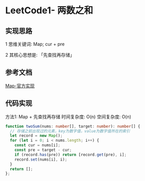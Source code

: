 # LeetCode1- 两数之和

## 实现思路

1 思维关键词: Map; cur + pre

2 其核心思想是: 「先查找再存储」

## 参考文档

[Map-官方实现](https://leetcode.cn/problems/two-sum/solution/liang-shu-zhi-he-by-leetcode-solution/)


## 代码实现

方法1: Map + 先查找再存储  时间复杂度: O(n)  空间复杂度: O(n)

```ts
function twoSum(nums: number[], target: number): number[] {
  // 存储之前出现过的元素，key为数字值，value为数字值所在的索引
  let record = new Map();
  for (let i = 0; i < nums.length; i++) {
    const cur = nums[i];
    const pre = target - cur;
    if (record.has(pre)) return [record.get(pre), i];
    record.set(nums[i], i);
  }
  return [];
};
```
